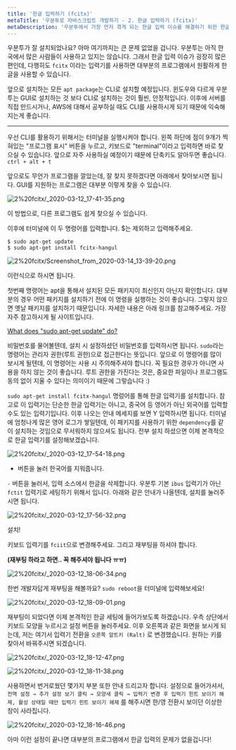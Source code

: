 ```yaml
---
title: '한글 입력하기 (fcitx)'
metaTitle: '우분투로 자바스크립트 개발하기 - 2. 한글 입력하기 (fcitx)'
metaDescription: '우분투에서 가장 먼저 겪게 되는 한글 입력 이슈를 해결하기 위한 한글 입력 방법에 대한 설명입니다.'
---
```


우분투가 잘 설치되었나요? 아마 여기까지는 큰 문제 없었을 겁니다. 우분투는 아직 한국에서 많은 사람들이 사용하고 있지는 않습니다. 그래서 한글 입력 이슈가 굉장히 많은 편인데, 다행히도 `fcitx` 이라는 입력기를 사용하면 대부분의 프로그램에서 원활하게 한글을 사용할 수 있습니다.

앞으로 설치하는 모든 `apt package`는 CLI로 설치할 예정입니다. 윈도우와 다르게 우분투는 GUI로 설치하는 것 보다 CLI로 설치하는 것이 훨씬, 안정적입니다. 이후에 서버를 직접 만드시거나, AWS에 대해서 공부하실 때도 CLI를 사용하시게 되기 때문에 익숙해지는게 좋습니다.

---

우선 CLI를 활용하기 위해서는 터미널을 실행시켜야 합니다. 왼쪽 하단에 점이 9개가 찍혀있는 "프로그램 표시" 버튼을 누르고, 키보드로 "terminal"이라고 입력하면 바로 찾으실 수 있습니다. 앞으로 자주 사용하실 예정이기 때문에 단축키도 알아두면 좋습니다. `ctrl + alt + t`

앞으로도 무언가 프로그램을 깔았는데, 잘 찾지 못하겠다면 아래에서 찾아보시면 됩니다. GUI를 지원하는 프로그램은 대부분 이렇게 찾을 수 있습니다.

![2%20fcitx/_2020-03-12_17-41-35.png](https://hongshik-blog-bucket.s3.ap-northeast-2.amazonaws.com/photos/ubuntu-starter/2+fcitx/_2020-03-12_17-41-35.png)

이 방법으로, 다른 프로그램도 쉽게 찾으실 수 있습니다.

이후에 터미널에 이 두 명령어를 입력합니다. \$는 제외하고 입력해주세요.

    $ sudo apt-get update
    $ sudo apt-get install fcitx-hangul

![2%20fcitx/Screenshot_from_2020-03-14_13-39-20.png](https://hongshik-blog-bucket.s3.ap-northeast-2.amazonaws.com/photos/ubuntu-starter/2+fcitx/Screenshot_from_2020-03-14_13-39-20.png)

이런식으로 하시면 됩니다.

첫번째 명령어는 apt을 통해서 설치된 모든 패키지이 최신인지 아닌지 확인합니다. 대부분의 경우 어떤 패키지를 설치하기 전에 이 명령을 실행하는 것이 좋습니다. 그렇지 않으면 옛날 패키지를 설치하기 때문입니다. 자세한 내용은 아래 링크를 참고해주세요. 가장 자주 참고하시게 될 사이트입니다.

[What does "sudo apt-get update" do?](https://askubuntu.com/questions/222348/what-does-sudo-apt-get-update-do)

비밀번호를 물어볼텐데, 설치 시 설정하셨던 비밀번호를 입력하시면 됩니다. `sudo`라는 명령어는 관리자 권한(루트 권한)으로 접근한다는 뜻입니다. 앞으로 이 명령어를 많이 보시게 될텐데, 이 명령어는 사용 시 주의해주셔야 합니다. 꼭 필요한 경우가 아니면 사용을 하지 않는 것이 좋습니다. 루트 권한을 가진다는 것은, 중요한 파일이나 프로그램도 동의 없이 지울 수 있다는 의미이기 때문에 그렇습니다 :)

`sudo apt-get install fcitx-hangul` 명렁어를 통해 한글 입력기를 설치합니다. 참고로 이 입력기는 단순한 한글 입력기는 아니고, 중국어 등 영어가 아닌 외국어를 입력할 수도 있는 입력기입니다. 이후 나오는 안내 메세지를 보면 Y 입력하시면 됩니다. 터미널에 엄청나게 많은 영어 로그가 쌓일텐데, 이 패키지를 사용하기 위한 `dependency`를 같이 설치하는 것임으로 무서워하지 않으셔도 됩니다. 전부 설치 하셨으면 이제 본격적으로 한글 입력기를 설정해보겠습니다.

![2%20fcitx/_2020-03-12_17-54-18.png](https://hongshik-blog-bucket.s3.ap-northeast-2.amazonaws.com/photos/ubuntu-starter/2+fcitx/_2020-03-12_17-54-18.png)

- 버튼을 눌러 한국어를 지워줍니다.

`-` 버튼을 눌러서, 입력 소스에서 한글을 삭제합니다. 우분투 기본 `ibus` 입력기가 아닌 `fctit` 입력기로 세팅하기 위해서 입니다. 아래와 같은 안내가 나올텐데, 설치를 눌러주시면 됩니다.

![2%20fcitx/_2020-03-12_17-56-32.png](https://hongshik-blog-bucket.s3.ap-northeast-2.amazonaws.com/photos/ubuntu-starter/2+fcitx/_2020-03-12_17-56-32.png)

설치!

키보드 입력기를 `fciit`으로 변경해주세요. 그리고 재부팅을 하셔야 합니다.

**(재부팅 하라고 하면.. 꼭 해주셔야 됩니다 ㅠㅠ)**

![2%20fcitx/_2020-03-12_18-06-34.png](https://hongshik-blog-bucket.s3.ap-northeast-2.amazonaws.com/photos/ubuntu-starter/2+fcitx/_2020-03-12_18-06-34.png)

한번 개발자답게 재부팅을 해볼까요? `sudo reboot`을 터미널에 입력해보세요!

![2%20fcitx/_2020-03-12_18-09-01.png](https://hongshik-blog-bucket.s3.ap-northeast-2.amazonaws.com/photos/ubuntu-starter/2+fcitx/_2020-03-12_18-09-01.png)

재부팅이 되었다면 이제 본격적인 한글 세팅에 들어가보도록 하겠습니다. 우측 상단에서 키보드 모양을 누르시고 설정 버튼을 눌러주세요. 이후 오른쪽과 같은 화면을 보시게 되는데, 저는 여기서 입력기 전환을 `오른쪽 알트키 (Ralt)` 로 변경했습니다. 원하는 키를 찾아서 바꿔주시면 되겠습니다.

![2%20fcitx/_2020-03-12_18-12-47.png](https://hongshik-blog-bucket.s3.ap-northeast-2.amazonaws.com/photos/ubuntu-starter/2+fcitx/_2020-03-12_18-12-47.png)

![2%20fcitx/_2020-03-12_18-11-38.png](https://hongshik-blog-bucket.s3.ap-northeast-2.amazonaws.com/photos/ubuntu-starter/2+fcitx/_2020-03-12_18-11-38.png)

사용하면서 번거로웠던 몇가지 부분 또한 안내 드리고자 합니다. 설정으로 들어가셔서, `전역 설정 → 추가 설정 보기 클릭 → 모양새 클릭 → 입력기 변경 후 입력기 힌트 보이기 해제, 활성 상태일 때만 입력기 힌트 보이기 헤제` 를 해주시면 한/영 전환시 보이던 이상한 창이 사라집니다.

![2%20fcitx/_2020-03-12_18-16-46.png](https://hongshik-blog-bucket.s3.ap-northeast-2.amazonaws.com/photos/ubuntu-starter/2+fcitx/_2020-03-12_18-16-46.png)

아마 이런 설정이 끝나면 대부분의 프로그램에서 한글 입력의 문제가 없을겁니다!

